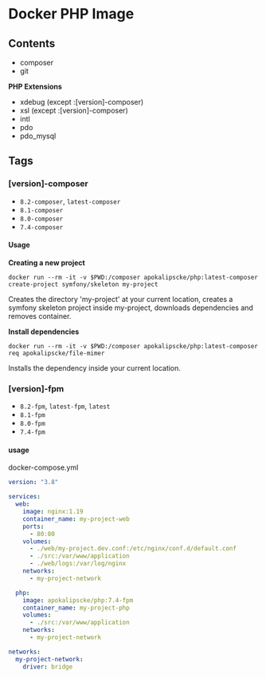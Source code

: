 # Docker PHP Image

## Contents
- composer
- git

**PHP Extensions**
- xdebug (except :[version]-composer)
- xsl (except :[version]-composer)
- intl
- pdo
- pdo_mysql

## Tags
### [version]-composer
- `8.2-composer`, `latest-composer`
- `8.1-composer`
- `8.0-composer`
- `7.4-composer`

#### Usage
**Creating a new project**
```shell
docker run --rm -it -v $PWD:/composer apokalipscke/php:latest-composer create-project symfony/skeleton my-project
```
Creates the directory 'my-project' at your current location,
creates a symfony skeleton project inside my-project, downloads dependencies and removes container.

**Install dependencies**
```shell
docker run --rm -it -v $PWD:/composer apokalipscke/php:latest-composer req apokalipscke/file-mimer
```
Installs the dependency inside your current location.

### [version]-fpm
- `8.2-fpm`, `latest-fpm`, `latest`
- `8.1-fpm`
- `8.0-fpm`
- `7.4-fpm`

#### usage
docker-compose.yml
```yaml
version: "3.8"

services:
  web:
    image: nginx:1.19
    container_name: my-project-web
    ports:
      - 80:80
    volumes:
      - ./web/my-project.dev.conf:/etc/nginx/conf.d/default.conf
      - ./src:/var/www/application
      - ./web/logs:/var/log/nginx
    networks:
      - my-project-network

  php:
    image: apokalipscke/php:7.4-fpm
    container_name: my-project-php
    volumes:
      - ./src:/var/www/application
    networks:
      - my-project-network

networks:
  my-project-network:
    driver: bridge
```